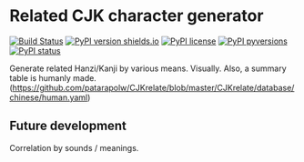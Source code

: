 # Related CJK character generator

[![Build Status](https://travis-ci.org/patarapolw/CJKrelate.svg?branch=master)](https://travis-ci.org/patarapolw/CJKrelate)
[![PyPI version shields.io](https://img.shields.io/pypi/v/CJKrelate.svg)](https://pypi.python.org/pypi/CJKrelate/)
[![PyPI license](https://img.shields.io/pypi/l/CJKrelate.svg)](https://pypi.python.org/pypi/CJKrelate/)
[![PyPI pyversions](https://img.shields.io/pypi/pyversions/CJKrelate.svg)](https://pypi.python.org/pypi/CJKrelate/)
[![PyPI status](https://img.shields.io/pypi/status/CJKrelate.svg)](https://pypi.python.org/pypi/CJKrelate/)

Generate related Hanzi/Kanji by various means. Visually. Also, a summary table is humanly made. (https://github.com/patarapolw/CJKrelate/blob/master/CJKrelate/database/chinese/human.yaml)

## Future development

Correlation by sounds / meanings.
